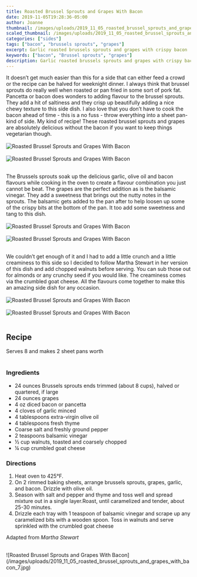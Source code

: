 ```yaml
---
title: Roasted Brussel Sprouts and Grapes With Bacon
date: 2019-11-05T19:28:36-05:00
author: Joanne
thumbnail: /images/uploads/2019_11_05_roasted_brussel_sprouts_and_grapes_with_bacon_1.jpg
scaled_thumbnail: /images/uploads/2019_11_05_roasted_brussel_sprouts_and_grapes_with_bacon_0.jpg
categories: ["sides"]
tags: ["bacon", "brussels sprouts", "grapes"]
excerpt: Garlic roasted brussels sprouts and grapes with crispy bacon
keywords: ["bacon", "Brussel sprouts", "grapes"]
description: Garlic roasted brussels sprouts and grapes with crispy bacon
---
```


It doesn’t get much easier than this for a side that can either feed a crowd or the recipe can be halved for weeknight dinner. I always think that brussel sprouts do really well when roasted or pan fried in some sort of pork fat. Pancetta or bacon does wonders to adding flavour to the brussel sprouts. They add a hit of saltiness and they crisp up beautifully adding a nice chewy texture to this side dish. I also love that you don’t have to cook the bacon ahead of time - this is a no fuss - throw everything into a sheet pan- kind of side. My kind of recipe! These roasted brussel sprouts and grapes are absolutely delicious without the bacon if you want to keep things vegetarian though. 
</br>
</br>
![Roasted Brussel Sprouts and Grapes With Bacon](/images/uploads/2019_11_05_roasted_brussel_sprouts_and_grapes_with_bacon_2.jpg)
</br>
</br>
![Roasted Brussel Sprouts and Grapes With Bacon](/images/uploads/2019_11_05_roasted_brussel_sprouts_and_grapes_with_bacon_3.jpg)
</br>
</br>

The Brussels sprouts soak up the delicious garlic, olive oil and bacon flavours while cooking in the oven to create a flavour combination you just cannot be beat. The grapes are the perfect addition as is the balsamic vinegar. They add a sweetness that brings out the nutty notes in the sprouts. The balsamic gets added to the pan after to help loosen up some of the crispy bits at the bottom of the pan. It too add some sweetness and tang to this dish. 
</br>
</br>
![Roasted Brussel Sprouts and Grapes With Bacon](/images/uploads/2019_11_05_roasted_brussel_sprouts_and_grapes_with_bacon_4.jpg)
</br>
</br>
![Roasted Brussel Sprouts and Grapes With Bacon](/images/uploads/2019_11_05_roasted_brussel_sprouts_and_grapes_with_bacon_5.jpg)
</br>
</br>

We couldn’t get enough of it and I had to add a little crunch and a little creaminess to this side so I decided to follow Martha Stewart in her version of this dish and add chopped walnuts before serving. You can sub those out for almonds or any crunchy seed if you would like. The creaminess comes via the crumbled goat cheese. All the flavours come together to make this an amazing side dish for any occasion. 
</br>
</br>
![Roasted Brussel Sprouts and Grapes With Bacon](/images/uploads/2019_11_05_roasted_brussel_sprouts_and_grapes_with_bacon_6.jpg)
</br>
</br>
![Roasted Brussel Sprouts and Grapes With Bacon](/images/uploads/2019_11_05_roasted_brussel_sprouts_and_grapes_with_bacon_8.jpg)
</br>
</br>

## Recipe
Serves 8 and makes 2 sheet pans worth 
</br>
</br>

### Ingredients

* <span itemprop="ingredients">24 ounces Brussels sprouts ends trimmed (about 8 cups), halved or quartered, if large </span>
* <span itemprop="ingredients">24 ounces grapes </span>
* <span itemprop="ingredients">4 oz diced bacon or pancetta  </span>
* <span itemprop="ingredients">4 cloves of garlic minced </span>
* <span itemprop="ingredients">4 tablespoons extra-virgin olive oil </span>
* <span itemprop="ingredients">4 tablespoons fresh thyme </span>
* <span itemprop="ingredients">Coarse salt and freshly ground pepper </span>
* <span itemprop="ingredients">2 teaspoons balsamic vinegar </span>
* <span itemprop="ingredients">&frac12; cup walnuts, toasted and coarsely chopped </span>
* <span itemprop="ingredients">&frac14; cup crumbled goat cheese </span>

### Directions

1. Heat oven to 425°F. 
2. On 2 rimmed baking sheets, arrange brussels sprouts, grapes, garlic, and bacon. Drizzle with olive oil. 
3. Season with salt and pepper and thyme and toss well and spread mixture out in a single layer.Roast, until caramelized and tender, about 25-30 minutes. 
4. Drizzle each tray with 1 teaspoon of balsamic vinegar and scrape up any caramelized bits with a wooden spoon. Toss in walnuts and serve sprinkled with the crumbled goat cheese 

Adapted from _Martha Stewart_

</br>
![Roasted Brussel Sprouts and Grapes With Bacon](/images/uploads/2019_11_05_roasted_brussel_sprouts_and_grapes_with_bacon_7.jpg)